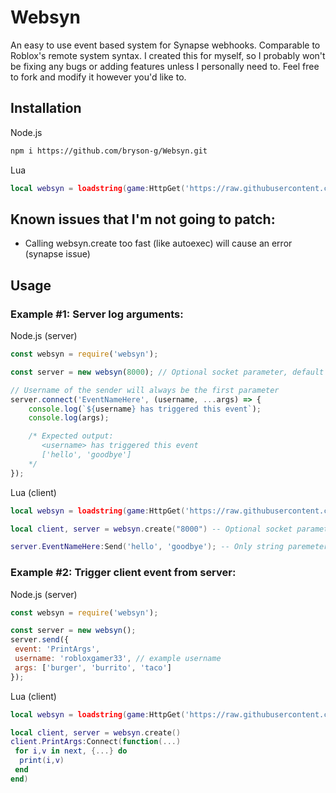 # Websyn
An easy to use event based system for Synapse webhooks. Comparable to Roblox's remote system syntax.
I created this for myself, so I probably won't be fixing any bugs or adding features unless I personally need to.
Feel free to fork and modify it however you'd like to.

## Installation
Node.js
```bash
npm i https://github.com/bryson-g/Websyn.git
```

Lua
```lua
local websyn = loadstring(game:HttpGet('https://raw.githubusercontent.com/bryson-g/Websyn/main/rbx-counterpart/client.lua'))()
```

## Known issues that I'm not going to patch:
 - Calling websyn.create too fast (like autoexec) will cause an error (synapse issue)

## Usage
### Example #1: Server log arguments:

Node.js (server)
```js
const websyn = require('websyn');

const server = new websyn(8000); // Optional socket parameter, default is 8000

// Username of the sender will always be the first parameter
server.connect('EventNameHere', (username, ...args) => {
    console.log(`${username} has triggered this event`);
    console.log(args);

    /* Expected output: 
       <username> has triggered this event
       ['hello', 'goodbye']
    */
});
```

Lua (client)
```lua
local websyn = loadstring(game:HttpGet('https://raw.githubusercontent.com/bryson-g/Websyn/main/rbx-counterpart/client.lua'))()

local client, server = websyn.create("8000") -- Optional socket parameter, default is 8000

server.EventNameHere:Send('hello', 'goodbye'); -- Only string paremeters allowed
```

### Example #2: Trigger client event from server:

Node.js (server)
```js
const websyn = require('websyn');

const server = new websyn();
server.send({
 event: 'PrintArgs',
 username: 'robloxgamer33', // example username
 args: ['burger', 'burrito', 'taco']
});
```

Lua (client)
```lua
local websyn = loadstring(game:HttpGet('https://raw.githubusercontent.com/bryson-g/Websyn/main/rbx-counterpart/client.lua'))()

local client, server = websyn.create()
client.PrintArgs:Connect(function(...)
 for i,v in next, {...} do
  print(i,v)
 end
end)
```
